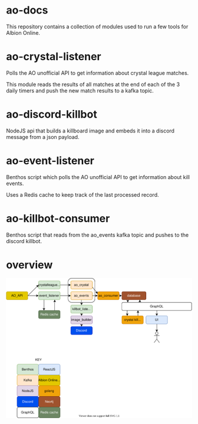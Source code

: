 # ao-docs

This repository contains a collection of modules used to run a few tools for Albion Online.

# ao-crystal-listener

Polls the AO unofficial API to get information about crystal league matches.

This module reads the results of all matches at the end of each of the
3 daily timers and push the new match results to a kafka topic.

# ao-discord-killbot

NodeJS api that builds a killboard image and embeds it into a discord message from a json payload.

# ao-event-listener

Benthos script which polls the AO unofficial API to get information about kill events.

Uses a Redis cache to keep track of the last processed record.

# ao-killbot-consumer

Benthos script that reads from the ao_events kafka topic and pushes to the discord killbot.

# overview

![diagram.svg](diagram.svg)
